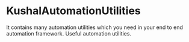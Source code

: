 # KushalAutomationUtilities
It contains many automation utilities which you need in your end to end automation framework. Useful automation utilities. 
